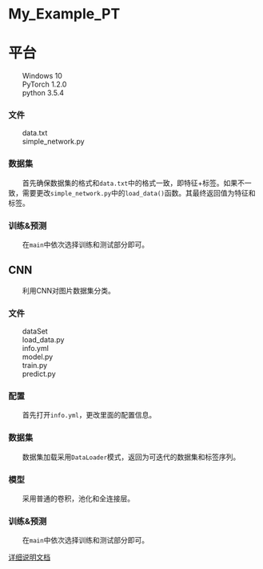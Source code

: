 # My_Example_PT

# 平台
&emsp;&emsp;Windows 10    
&emsp;&emsp;PyTorch 1.2.0   
&emsp;&emsp;python 3.5.4 

### 文件
&emsp;&emsp;data.txt      
&emsp;&emsp;simple_network.py 

### 数据集
&emsp;&emsp;首先确保数据集的格式和`data.txt`中的格式一致，即特征+标签。如果不一致，需要更改`simple_network.py`中的`load_data()`函数。其最终返回值为特征和标签。    

### 训练&预测
&emsp;&emsp;在`main`中依次选择训练和测试部分即可。  

## CNN
&emsp;&emsp;利用CNN对图片数据集分类。 

### 文件  
&emsp;&emsp;dataSet   
&emsp;&emsp;load_data.py         
&emsp;&emsp;info.yml      
&emsp;&emsp;model.py    
&emsp;&emsp;train.py   
&emsp;&emsp;predict.py     

### 配置
&emsp;&emsp;首先打开`info.yml`，更改里面的配置信息。 

### 数据集
&emsp;&emsp;数据集加载采用`DataLoader`模式，返回为可迭代的数据集和标签序列。   

### 模型
&emsp;&emsp;采用普通的卷积，池化和全连接层。    

### 训练&预测
&emsp;&emsp;在`main`中依次选择训练和测试部分即可。     

[详细说明文档](https://cxx0822.github.io/2019/08/18/PyTorch%E7%9A%84%E7%AE%80%E5%8D%95%E4%BD%BF%E7%94%A8/#more)